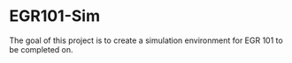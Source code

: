 # EGR101-Sim

The goal of this project is to create a simulation environment for EGR 101 to be completed on.

